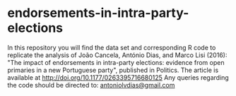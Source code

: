 # endorsements-in-intra-party-elections
In this repository you will find the data set and corresponding R code to replicate the analysis of João Cancela, António Dias, and Marco Lisi (2016):
"The impact of endorsements in intra-party elections: evidence from open primaries in a new Portuguese party", published in Politics.
The article is available at http://doi.org/10.1177/0263395716680125 
Any queries regarding the code should be directed to: antoniolvdias@gmail.com
